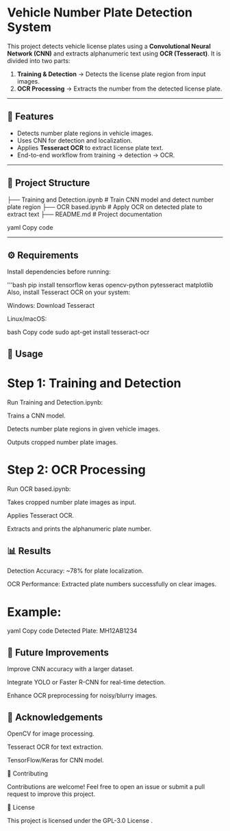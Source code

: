 # Vehicle Number Plate Detection System  

This project detects vehicle license plates using a **Convolutional Neural Network (CNN)** and extracts alphanumeric text using **OCR (Tesseract)**. It is divided into two parts:  
1. **Training & Detection** → Detects the license plate region from input images.  
2. **OCR Processing** → Extracts the number from the detected license plate.  

---

## 🚀 Features  
- Detects number plate regions in vehicle images.  
- Uses CNN for detection and localization.  
- Applies **Tesseract OCR** to extract license plate text.  
- End-to-end workflow from training → detection → OCR.  

---

## 📂 Project Structure  
├── Training and Detection.ipynb # Train CNN model and detect number plate region
├── OCR based.ipynb # Apply OCR on detected plate to extract text
├── README.md # Project documentation

yaml
Copy code

---

## ⚙️ Requirements  
Install dependencies before running:  

'''bash
pip install tensorflow keras opencv-python pytesseract matplotlib
Also, install Tesseract OCR on your system:

Windows: Download Tesseract

Linux/macOS:

bash
Copy code
sudo apt-get install tesseract-ocr

## 📖 Usage

# Step 1: Training and Detection
Run Training and Detection.ipynb:

Trains a CNN model.

Detects number plate regions in given vehicle images.

Outputs cropped number plate images.

# Step 2: OCR Processing
Run OCR based.ipynb:

Takes cropped number plate images as input.

Applies Tesseract OCR.

Extracts and prints the alphanumeric plate number.

## 📊 Results
Detection Accuracy: ~78% for plate localization.

OCR Performance: Extracted plate numbers successfully on clear images.

# Example:

yaml
Copy code
Detected Plate: MH12AB1234

## 🔮 Future Improvements
Improve CNN accuracy with a larger dataset.

Integrate YOLO or Faster R-CNN for real-time detection.

Enhance OCR preprocessing for noisy/blurry images.

## 🙌 Acknowledgements
OpenCV for image processing.

Tesseract OCR for text extraction.

TensorFlow/Keras for CNN model.

🤝 Contributing

Contributions are welcome! Feel free to open an issue or submit a pull request to improve this project.

📜 License

This project is licensed under the GPL-3.0 License .

